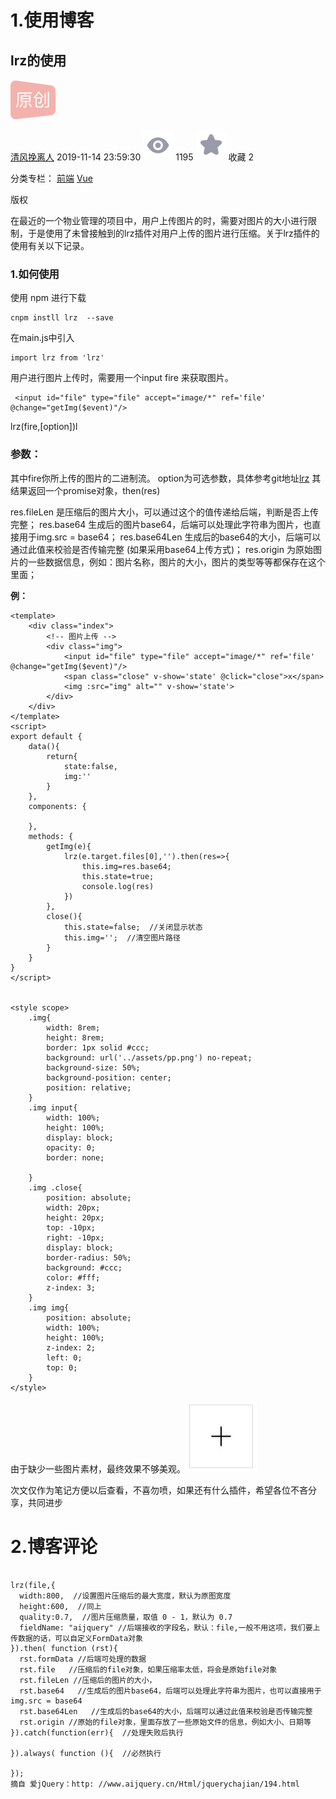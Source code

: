 

# 1.使用博客



## lrz的使用

![img](img/original.png)

[清风挽离人](https://me.csdn.net/qq_37190789) 2019-11-14 23:59:30 ![img](img/articleReadEyes.png) 1195 ![img](img/tobarCollect.png) 收藏 2

分类专栏： [前端](https://blog.csdn.net/qq_37190789/category_8629937.html) [Vue](https://blog.csdn.net/qq_37190789/category_9066908.html)

版权

在最近的一个物业管理的项目中，用户上传图片的时，需要对图片的大小进行限制，于是使用了未曾接触到的lrz插件对用户上传的图片进行压缩。关于lrz插件的使用有关以下记录。

### **1.如何使用**

使用 npm 进行下载

```
cnpm instll lrz  --save
```

在main.js中引入

```
import lrz from 'lrz'
```

用户进行图片上传时，需要用一个input fire 来获取图片。

```
 <input id="file" type="file" accept="image/*" ref='file' @change="getImg($event)"/>
```

lrz(fire,[option])l

### **参数：**

其中fire你所上传的图片的二进制流。
option为可选参数，具体参考git地址[lrz](https://www.npmjs.com/package/lrz)
其结果返回一个promise对象，then(res)

res.fileLen 是压缩后的图片大小，可以通过这个的值传递给后端，判断是否上传完整；
res.base64 生成后的图片base64，后端可以处理此字符串为图片，也直接用于img.src = base64；
res.base64Len 生成后的base64的大小，后端可以通过此值来校验是否传输完整 (如果采用base64上传方式)；
res.origin 为原始图片的一些数据信息，例如：图片名称，图片的大小，图片的类型等等都保存在这个里面；

**例：**

```
<template>
    <div class="index">
        <!-- 图片上传 -->
        <div class="img">
            <input id="file" type="file" accept="image/*" ref='file' @change="getImg($event)"/>
            <span class="close" v-show='state' @click="close">x</span>
            <img :src="img" alt="" v-show='state'>
        </div>
    </div>
</template>
<script>
export default {
    data(){
        return{
            state:false,
            img:''
        }
    },
    components: {
        
    },
    methods: {
        getImg(e){
            lrz(e.target.files[0],'').then(res=>{
                this.img=res.base64;
                this.state=true;
                console.log(res)
            })
        },
        close(){
            this.state=false;  //关闭显示状态
            this.img='';  //清空图片路径
        }
    }
}
</script>


<style scope>
    .img{
        width: 8rem;
        height: 8rem;
        border: 1px solid #ccc;
        background: url('../assets/pp.png') no-repeat;
        background-size: 50%;
        background-position: center;
        position: relative;
    }
    .img input{
        width: 100%;
        height: 100%;
        display: block;
        opacity: 0;
        border: none;
       
    }
    .img .close{
        position: absolute;
        width: 20px;
        height: 20px;
        top: -10px;
        right: -10px;
        display: block;
        border-radius: 50%;
        background: #ccc;
        color: #fff;
        z-index: 3;
    }
    .img img{
        position: absolute;
        width: 100%;
        height: 100%;
        z-index: 2;
        left: 0;
        top: 0;
    }
</style>

```

由于缺少一些图片素材，最终效果不够美观。
![在这里插入图片描述](img/20191114235714116.gif)

次文仅作为笔记方便以后查看，不喜勿喷，如果还有什么插件，希望各位不吝分享，共同进步





# 2.博客评论

```

lrz(file,{
  width:800,  //设置图片压缩后的最大宽度，默认为原图宽度
  height:600,  //同上
  quality:0.7,  //图片压缩质量，取值 0 - 1，默认为 0.7
  fieldName: "aijquery" //后端接收的字段名，默认：file,一般不用这项，我们要上传数据的话，可以自定义FormData对象   
}).then( function (rst){
  rst.formData //后端可处理的数据
  rst.file   //压缩后的file对象，如果压缩率太低，将会是原始file对象
  rst.fileLen //压缩后的图片的大小，
  rst.base64   //生成后的图片base64，后端可以处理此字符串为图片，也可以直接用于 img.src = base64
  rst.base64Len   //生成后的base64的大小，后端可以通过此值来校验是否传输完整
  rst.origin //原始的file对象，里面存放了一些原始文件的信息，例如大小、日期等
}).catch(function(err){  //处理失败后执行

}).always( function (){  //必然执行

});
摘自 爱jQuery：http: //www.aijquery.cn/Html/jquerychajian/194.html
```

